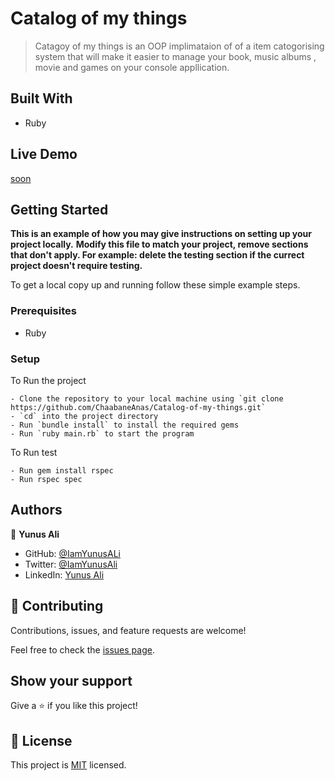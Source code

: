  # Catalog of my things

> Catagoy of my things is an OOP implimataion of of a item catogorising system that will make it easier to manage your book, music albums , movie and games on your console appllication.

## Built With

- Ruby

## Live Demo

[soon](https://#)

## Getting Started

**This is an example of how you may give instructions on setting up your project locally.**
**Modify this file to match your project, remove sections that don't apply. For example: delete the testing section if the currect project doesn't require testing.**

To get a local copy up and running follow these simple example steps.

### Prerequisites

- Ruby

### Setup

To Run the project
```
- Clone the repository to your local machine using `git clone https://github.com/ChaabaneAnas/Catalog-of-my-things.git`
- `cd` into the project directory
- Run `bundle install` to install the required gems
- Run `ruby main.rb` to start the program
```

To Run test
 ```
- Run gem install rspec
- Run rspec spec
 ```

## Authors

👤 **Yunus Ali**

- GitHub: [@IamYunusALi](https://github.com/iamyunusali)
- Twitter: [@IamYunusAli](https://twitter.com/iamyunusali)
- LinkedIn: [Yunus Ali](https://linkedin.com/in/iamyunusali)



## 🤝 Contributing

Contributions, issues, and feature requests are welcome!

Feel free to check the [issues page](../../issues/).

## Show your support

Give a ⭐️ if you like this project!

## 📝 License

This project is [MIT](./LICENSE) licensed.